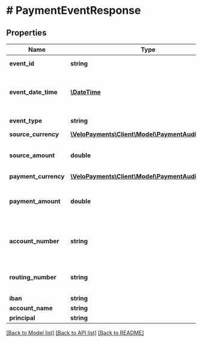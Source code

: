 # # PaymentEventResponse

## Properties

Name | Type | Description | Notes
------------ | ------------- | ------------- | -------------
**event_id** | **string** | The id of the event. | 
**event_date_time** | [**\DateTime**](\DateTime.md) | The date/time at which the event occurred. | 
**event_type** | **string** | The type of the event. | 
**source_currency** | [**\VeloPayments\Client\Model\PaymentAuditCurrency**](PaymentAuditCurrency.md) |  | [optional] 
**source_amount** | **double** | The source amount exposed by the event. | [optional] 
**payment_currency** | [**\VeloPayments\Client\Model\PaymentAuditCurrency**](PaymentAuditCurrency.md) |  | [optional] 
**payment_amount** | **double** | The destination amount exposed by the event. | [optional] 
**account_number** | **string** | The account number attached to the event. | [optional] 
**routing_number** | **string** | The routing number attached to the event. | [optional] 
**iban** | **string** |  | [optional] 
**account_name** | **string** |  | [optional] 
**principal** | **string** |  | [optional] 

[[Back to Model list]](../../README.md#documentation-for-models) [[Back to API list]](../../README.md#documentation-for-api-endpoints) [[Back to README]](../../README.md)


